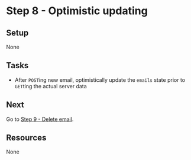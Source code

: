 # Step 8 - Optimistic updating

## Setup

None

## Tasks

- After `POST`ing new email, optimistically update the `emails` state prior to `GET`ting the actual server data

## Next

Go to [Step 9 - Delete email](../09-delete-email/).

## Resources

None
